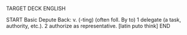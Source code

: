 TARGET DECK
ENGLISH

START
Basic
Depute
Back: v. (-ting) (often foll. By to) 1 delegate (a task, authority, etc.). 2 authorize as representative. [latin puto think]
END
